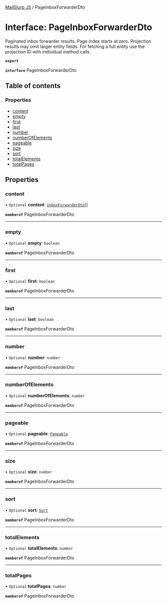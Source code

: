 [MailSlurp JS](../README.md) / PageInboxForwarderDto

# Interface: PageInboxForwarderDto

Paginated inbox forwarder results. Page index starts at zero. Projection results may omit larger entity fields. For fetching a full entity use the projection ID with individual method calls.

**`export`**

**`interface`** PageInboxForwarderDto

## Table of contents

### Properties

- [content](PageInboxForwarderDto.md#content)
- [empty](PageInboxForwarderDto.md#empty)
- [first](PageInboxForwarderDto.md#first)
- [last](PageInboxForwarderDto.md#last)
- [number](PageInboxForwarderDto.md#number)
- [numberOfElements](PageInboxForwarderDto.md#numberofelements)
- [pageable](PageInboxForwarderDto.md#pageable)
- [size](PageInboxForwarderDto.md#size)
- [sort](PageInboxForwarderDto.md#sort)
- [totalElements](PageInboxForwarderDto.md#totalelements)
- [totalPages](PageInboxForwarderDto.md#totalpages)

## Properties

### content

• `Optional` **content**: [`InboxForwarderDto`](InboxForwarderDto.md)[]

**`memberof`** PageInboxForwarderDto

___

### empty

• `Optional` **empty**: `boolean`

**`memberof`** PageInboxForwarderDto

___

### first

• `Optional` **first**: `boolean`

**`memberof`** PageInboxForwarderDto

___

### last

• `Optional` **last**: `boolean`

**`memberof`** PageInboxForwarderDto

___

### number

• `Optional` **number**: `number`

**`memberof`** PageInboxForwarderDto

___

### numberOfElements

• `Optional` **numberOfElements**: `number`

**`memberof`** PageInboxForwarderDto

___

### pageable

• `Optional` **pageable**: [`Pageable`](Pageable.md)

**`memberof`** PageInboxForwarderDto

___

### size

• `Optional` **size**: `number`

**`memberof`** PageInboxForwarderDto

___

### sort

• `Optional` **sort**: [`Sort`](Sort.md)

**`memberof`** PageInboxForwarderDto

___

### totalElements

• `Optional` **totalElements**: `number`

**`memberof`** PageInboxForwarderDto

___

### totalPages

• `Optional` **totalPages**: `number`

**`memberof`** PageInboxForwarderDto
